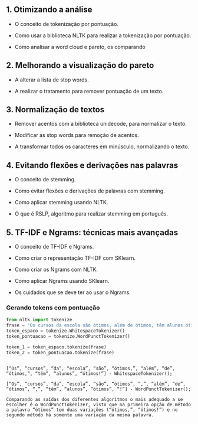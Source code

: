 

## 1. Otimizando a análise

- O conceito de tokenização por pontuação.

- Como usar a biblioteca NLTK para realizar a tokenização por pontuação.

- Como analisar a word cloud e pareto, os comparando


## 2. Melhorando a visualização do pareto

- A alterar a lista de stop words.

- A realizar o tratamento para remover pontuação de um texto.


## 3. Normalização de textos

- Remover acentos com a biblioteca unidecode, para normalizar o texto.

- Modificar as stop words para remoção de acentos.

- A transformar todos os caracteres em minúsculo, normalizando o texto.


## 4. Evitando flexões e derivações nas palavras

- O conceito de stemming.

- Como evitar flexões e derivações de palavras com stemming.

- Como aplicar stemming usando NLTK.

- O que é RSLP, algoritmo para realizar stemming em português.


## 5. TF-IDF e Ngrams: técnicas mais avançadas

- O conceito de TF-IDF e Ngrams.

- Como criar o representação TF-IDF com SKlearn.

- Como criar os Ngrams com NLTK.

- Como aplicar Ngrams usando SKlearn.

- Os cuidados que se deve ter ao usar o Ngrams.


### Gerando tokens com pontuação

````python
from nltk import tokenize
frase = "Os cursos da escola são ótimos, além de ótimos, têm alunos ótimos!"
token_espaco = tokenize.WhitespaceTokenizer()
token_pontuacao = tokenize.WordPunctTokenizer()

token_1 = token_espaco.tokenize(frase)
token_2 = token_pontuacao.tokenize(frase)
````
````text

[“Os”, “cursos”, “da”, “escola”, “são”, “ótimos,”, “além”, “de”, “ótimos,”, “têm”, “alunos”, “ótimos!”] - WhitespaceTokenizer();

[“Os”, “cursos”, “da”, “escola”, “são”, “ótimos”, “,”, “além”, “de”, “ótimos”, “,”, “têm”, “alunos”, “ótimos”, “!”] - WordPunctTokenizer();

Comparando as saídas dos diferentes algoritmos o mais adequado a se escolher é o WordPunctTokenizer, visto que na primeira opção de método a palavra “ótimos” tem duas variações (“ótimos,”, “ótimos!”) e no segundo método há somente uma variação da mesma palavra.
````